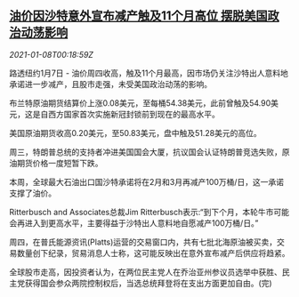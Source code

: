 <!--1610065429000-->
[油价因沙特意外宣布减产触及11个月高位 摆脱美国政治动荡影响](https://cn.reuters.com/article/global-oil-0107-thur-idCNKBS29D01E)
------

<div><i>2021-01-08T00:18:59Z</i></div><p>路透纽约1月7日 - 油价周四收高，触及11个月最高，因市场仍关注沙特出人意料地承诺进一步减产，且股市走强，未受美国政治动荡的影响。</p><p>布兰特原油期货结算价上涨0.08美元，至每桶54.38美元，此前曾触及54.90美元，这是自西方国家首次实施新冠封锁前到现在的最高水平。</p><p>美国原油期货收高0.20美元，至50.83美元，盘中触及51.28美元的高位。</p><p>周三，特朗普总统的支持者冲进美国国会大厦，抗议国会认证特朗普竞选失败，原油期货价格一度短暂下跌。</p><p>本周，全球最大石油出口国沙特承诺将在2月和3月再减产100万桶/日，这一承诺支撑了油价。</p><p>Ritterbusch and Associates总裁Jim Ritterbusch表示:“到下个月，本轮牛市可能会再进入到更高水平，主要得益于沙特出人意料地自愿减产100万桶/日。”</p><p>周四，在普氏能源资讯(Platts)运营的交易窗口内，共有七批北海原油被买卖，交易数量创下纪录，贸易消息人士称，这可能反映出在意外宣布减产后供应将趋紧。</p><p>全球股市走高，因投资者认为，在两位民主党人在乔治亚州参议员选举中获胜、民主党获得国会参众两院控制权后，当选总统拜登将在支出方面更加自由。(完)</p>
